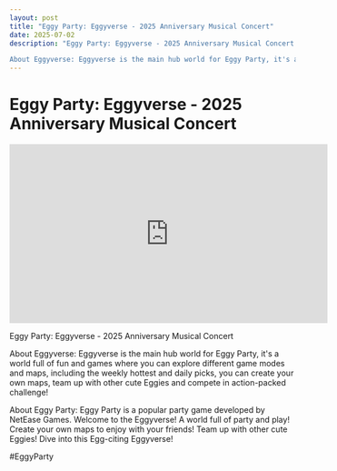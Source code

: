 ```yaml
---
layout: post
title: "Eggy Party: Eggyverse - 2025 Anniversary Musical Concert"
date: 2025-07-02
description: "Eggy Party: Eggyverse - 2025 Anniversary Musical Concert

About Eggyverse: Eggyverse is the main hub world for Eggy Party, it's a world full of fun and ..."
---
```


<h1 class="youtube-post-title">Eggy Party: Eggyverse - 2025 Anniversary Musical Concert</h1>

<iframe width="560" height="315" src="https://www.youtube.com/embed/PNDgVA8uZe8" class="youtube-post-embed" frameborder="0" allowfullscreen></iframe>

<p class="youtube-post-description">Eggy Party: Eggyverse - 2025 Anniversary Musical Concert

About Eggyverse: Eggyverse is the main hub world for Eggy Party, it's a world full of fun and games where you can explore different game modes and maps, including the weekly hottest and daily picks, you can create your own maps, team up with other cute Eggies and compete in action-packed challenge!

About Eggy Party: Eggy Party is a popular party game developed by NetEase Games. Welcome to the Eggyverse! A world full of party and play! Create your own maps to enjoy with your friends! Team up with other cute Eggies! Dive into this Egg-citing Eggyverse!

#EggyParty</p>
